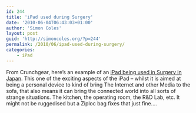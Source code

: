 ```yaml
---
id: 244
title: 'iPad used during Surgery'
date: '2010-06-04T06:43:03+01:00'
author: 'Simon Coles'
layout: post
guid: 'http://simoncoles.org/?p=244'
permalink: /2010/06/ipad-used-during-surgery/
categories:
    - iPad
---
```


From Crunchgear, here’s an example of an [iPad being used in Surgery in Japan](http://www.crunchgear.com/2010/06/02/video-japanese-doctors-use-ipad-during-surgery/). This one of the exciting aspects of the iPad – whilst it is aimed at being a personal device to kind of bring The Internet and other Media to the sofa, that also means it can bring the connected world into all sorts of strange situations. The kitchen, the operating room, the R&amp;D Lab, etc. It might not be ruggedised but a Ziploc bag fixes that just fine….

<object height="320" width="480"><param name="movie" value="http://www.dailymotion.com/swf/video/xditk7_kobe-surgery-japanprobe_webcam"></param><param name="allowFullScreen" value="true"></param><param name="allowScriptAccess" value="always"></param><embed allowfullscreen="true" allowscriptaccess="always" height="320" src="http://www.dailymotion.com/swf/video/xditk7_kobe-surgery-japanprobe_webcam" type="application/x-shockwave-flash" width="480"></embed></object>